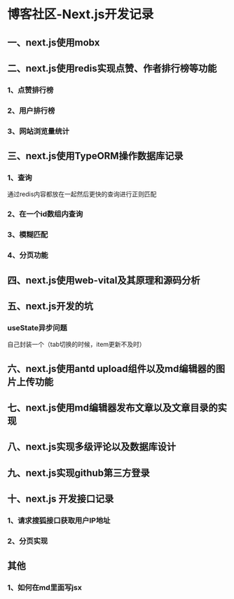 # 博客社区-Next.js开发记录

## 一、next.js使用mobx



## 二、next.js使用redis实现点赞、作者排行榜等功能

### 1、点赞排行榜

### 2、用户排行榜

### 3、网站浏览量统计



## 三、next.js使用TypeORM操作数据库记录

### 1、查询

通过redis内容都放在一起然后更快的查询进行正则匹配

### 2、在一个id数组内查询

### 3、模糊匹配

### 4、分页功能



## 四、next.js使用web-vital及其原理和源码分析



## 五、next.js开发的坑

### useState异步问题

自己封装一个（tab切换的时候，item更新不及时）



## 六、next.js使用antd upload组件以及md编辑器的图片上传功能



## 七、next.js使用md编辑器发布文章以及文章目录的实现



## 八、next.js实现多级评论以及数据库设计



## 九、next.js实现github第三方登录



## 十、next.js 开发接口记录

### 1、请求搜狐接口获取用户IP地址

### 2、分页实现



## 其他

### 1、如何在md里面写jsx